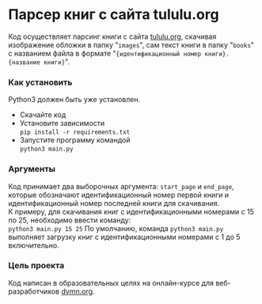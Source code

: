# Парсер книг с сайта tululu.org

Код осуществляет парсинг книги с сайта [tululu.org](https://tululu.org/),
скачивая изображение обложки в папку "`images`",
сам текст книги в папку "`books`" с названием файла в формате "`{идентификационный номер книги}. {название книги}`". 

### Как установить

Python3 должен быть уже установлен.
* Скачайте код
* Установите зависимости  
```pip install -r requirements.txt```
* Запустите программу командой  
```python3 main.py```

### Аргументы

Код принимает два выборочных аргумента: `start_page` и `end_page`,
которые обозначают идентификационный номер первой книги и идентификационный номер последней книги для скачивания.  
К примеру, для скачивания книг с идентификационными номерами с 15 по 25, необходимо ввести команду:  
```python3 main.py 15 25```
По умолчанию, команда `python3 main.py` выполняет загрузку книг с идентификационными номерами с 1 до 5 включительно.

### Цель проекта

Код написан в образовательных целях на онлайн-курсе для веб-разработчиков [dvmn.org](https://dvmn.org/).
